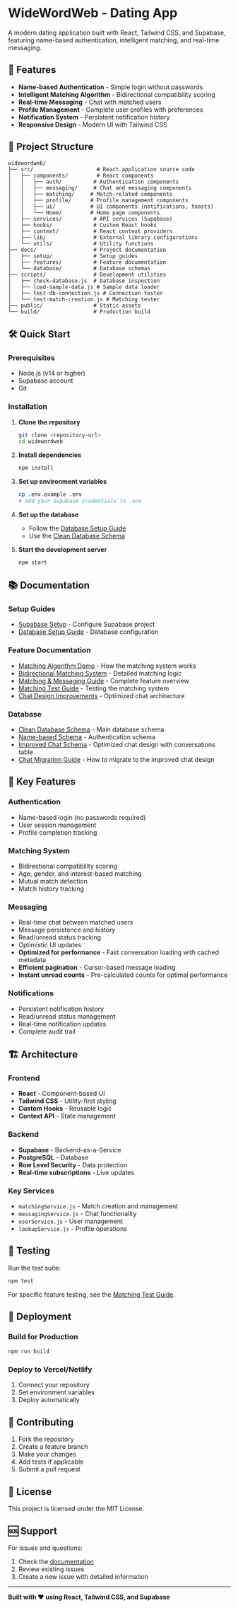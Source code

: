 # WideWordWeb - Dating App

A modern dating application built with React, Tailwind CSS, and Supabase, featuring name-based authentication, intelligent matching, and real-time messaging.

## 🚀 Features

- **Name-based Authentication** - Simple login without passwords
- **Intelligent Matching Algorithm** - Bidirectional compatibility scoring
- **Real-time Messaging** - Chat with matched users
- **Profile Management** - Complete user profiles with preferences
- **Notification System** - Persistent notification history
- **Responsive Design** - Modern UI with Tailwind CSS

## 📁 Project Structure

```
widewordweb/
├── src/                    # React application source code
│   ├── components/         # React components
│   │   ├── auth/          # Authentication components
│   │   ├── messaging/     # Chat and messaging components
│   │   ├── matching/     # Match-related components
│   │   ├── profile/      # Profile management components
│   │   ├── ui/           # UI components (notifications, toasts)
│   │   └── Home/         # Home page components
│   ├── services/          # API services (Supabase)
│   ├── hooks/             # Custom React hooks
│   ├── context/           # React context providers
│   ├── lib/               # External library configurations
│   └── utils/             # Utility functions
├── docs/                  # Project documentation
│   ├── setup/             # Setup guides
│   ├── features/          # Feature documentation
│   └── database/          # Database schemas
├── scripts/               # Development utilities
│   ├── check-database.js  # Database inspection
│   ├── load-sample-data.js # Sample data loader
│   ├── test-db-connection.js # Connection tester
│   └── test-match-creation.js # Matching tester
├── public/                # Static assets
└── build/                 # Production build
```

## 🛠️ Quick Start

### Prerequisites
- Node.js (v14 or higher)
- Supabase account
- Git

### Installation

1. **Clone the repository**
   ```bash
   git clone <repository-url>
   cd widewordweb
   ```

2. **Install dependencies**
   ```bash
   npm install
   ```

3. **Set up environment variables**
   ```bash
   cp .env.example .env
   # Add your Supabase credentials to .env
   ```

4. **Set up the database**
   - Follow the [Database Setup Guide](docs/setup/database-setup-guide.md)
   - Use the [Clean Database Schema](docs/database/clean-database-schema.sql)

5. **Start the development server**
   ```bash
   npm start
   ```

## 📚 Documentation

### Setup Guides
- [Supabase Setup](docs/setup/SUPABASE_SETUP.md) - Configure Supabase project
- [Database Setup Guide](docs/setup/database-setup-guide.md) - Database configuration

### Feature Documentation
- [Matching Algorithm Demo](docs/features/MATCHING_ALGORITHM_DEMO.md) - How the matching system works
- [Bidirectional Matching System](docs/features/BIDIRECTIONAL_MATCHING_SYSTEM.md) - Detailed matching logic
- [Matching & Messaging Guide](docs/features/MATCHING_MESSAGING_GUIDE.md) - Complete feature overview
- [Matching Test Guide](docs/features/MATCHING_TEST_GUIDE.md) - Testing the matching system
- [Chat Design Improvements](docs/features/CHAT_DESIGN_IMPROVEMENTS.md) - Optimized chat architecture

### Database
- [Clean Database Schema](docs/database/clean-database-schema.sql) - Main database schema
- [Name-based Schema](docs/database/name-based-schema.sql) - Authentication schema
- [Improved Chat Schema](docs/database/improved-chat-schema.sql) - Optimized chat design with conversations table
- [Chat Migration Guide](docs/database/MIGRATION_GUIDE_CHAT_IMPROVEMENTS.md) - How to migrate to the improved chat design

## 🎯 Key Features

### Authentication
- Name-based login (no passwords required)
- User session management
- Profile completion tracking

### Matching System
- Bidirectional compatibility scoring
- Age, gender, and interest-based matching
- Mutual match detection
- Match history tracking

### Messaging
- Real-time chat between matched users
- Message persistence and history
- Read/unread status tracking
- Optimistic UI updates
- **Optimized for performance** - Fast conversation loading with cached metadata
- **Efficient pagination** - Cursor-based message loading
- **Instant unread counts** - Pre-calculated counts for optimal performance

### Notifications
- Persistent notification history
- Read/unread status management
- Real-time notification updates
- Complete audit trail

## 🏗️ Architecture

### Frontend
- **React** - Component-based UI
- **Tailwind CSS** - Utility-first styling
- **Custom Hooks** - Reusable logic
- **Context API** - State management

### Backend
- **Supabase** - Backend-as-a-Service
- **PostgreSQL** - Database
- **Row Level Security** - Data protection
- **Real-time subscriptions** - Live updates

### Key Services
- `matchingService.js` - Match creation and management
- `messagingService.js` - Chat functionality
- `userService.js` - User management
- `lookupService.js` - Profile operations

## 🧪 Testing

Run the test suite:
```bash
npm test
```

For specific feature testing, see the [Matching Test Guide](docs/features/MATCHING_TEST_GUIDE.md).

## 🚀 Deployment

### Build for Production
```bash
npm run build
```

### Deploy to Vercel/Netlify
1. Connect your repository
2. Set environment variables
3. Deploy automatically

## 🤝 Contributing

1. Fork the repository
2. Create a feature branch
3. Make your changes
4. Add tests if applicable
5. Submit a pull request

## 📄 License

This project is licensed under the MIT License.

## 🆘 Support

For issues and questions:
1. Check the [documentation](docs/)
2. Review existing issues
3. Create a new issue with detailed information

---

**Built with ❤️ using React, Tailwind CSS, and Supabase**